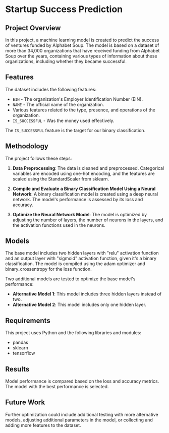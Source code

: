 # Startup Success Prediction

## Project Overview
In this project, a machine learning model is created to predict the success of ventures funded by Alphabet Soup. The model is based on a dataset of more than 34,000 organizations that have received funding from Alphabet Soup over the years, containing various types of information about these organizations, including whether they became successful.

## Features
The dataset includes the following features:

- `EIN` - The organization's Employer Identification Number (EIN).
- `NAME` - The official name of the organization.
- Various features related to the type, presence, and operations of the organization.
- `IS_SUCCESSFUL` - Was the money used effectively.

The `IS_SUCCESSFUL` feature is the target for our binary classification.

## Methodology
The project follows these steps:

1. **Data Preprocessing**: The data is cleaned and preprocessed. Categorical variables are encoded using one-hot encoding, and the features are scaled using the StandardScaler from sklearn.

2. **Compile and Evaluate a Binary Classification Model Using a Neural Network**: A binary classification model is created using a deep neural network. The model's performance is assessed by its loss and accuracy.

3. **Optimize the Neural Network Model**: The model is optimized by adjusting the number of layers, the number of neurons in the layers, and the activation functions used in the neurons.

## Models
The base model includes two hidden layers with "relu" activation function and an output layer with "sigmoid" activation function, given it's a binary classification. The model is compiled using the adam optimizer and binary_crossentropy for the loss function.

Two additional models are tested to optimize the base model's performance:

- **Alternative Model 1**: This model includes three hidden layers instead of two. 
- **Alternative Model 2**: This model includes only one hidden layer.

## Requirements
This project uses Python and the following libraries and modules:

- pandas
- sklearn
- tensorflow

## Results
Model performance is compared based on the loss and accuracy metrics. The model with the best performance is selected.

## Future Work
Further optimization could include additional testing with more alternative models, adjusting additional parameters in the model, or collecting and adding more features to the dataset.
